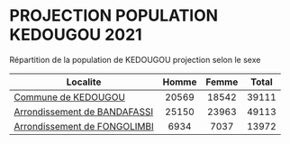 # PROJECTION POPULATION KEDOUGOU 2021
	
Répartition de la population de KEDOUGOU projection selon le sexe
	
| Localite  | Homme | Femme | Total |
| --------- |:-----:|:-----:|:-----:|
| [Commune de KEDOUGOU](KEDOUGOU) | 20569 | 18542 | 39111 |
| [Arrondissement de BANDAFASSI](BANDAFASSI) | 25150 | 23963 | 49113 |
| [Arrondissement de FONGOLIMBI](FONGOLIMBI) | 6934 | 7037 | 13972 |
